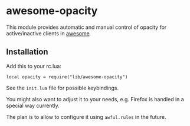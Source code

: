 # awesome-opacity

This module provides automatic and manual control of opacity for
active/inactive clients in [awesome](https://awesome.naquadah.org).

## Installation

Add this to your rc.lua:

    local opacity = require("lib/awesome-opacity")

See the `init.lua` file for possible keybindings.

You might also want to adjust it to your needs, e.g. Firefox is handled in
a special way currently.

The plan is to allow to configure it using `awful.rules` in the future.
